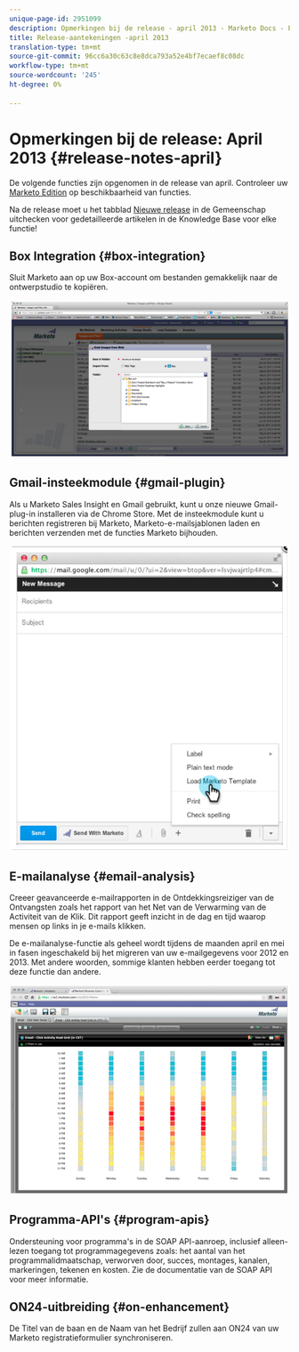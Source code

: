 ```yaml
---
unique-page-id: 2951099
description: Opmerkingen bij de release - april 2013 - Marketo Docs - Productdocumentatie
title: Release-aantekeningen -april 2013
translation-type: tm+mt
source-git-commit: 96cc6a30c63c8e8dca793a52e4bf7ecaef8c08dc
workflow-type: tm+mt
source-wordcount: '245'
ht-degree: 0%

---
```



# Opmerkingen bij de release: April 2013 {#release-notes-april}

De volgende functies zijn opgenomen in de release van april. Controleer uw [Marketo Edition](http://docs.marketo.com/display/docs/assets/pricing.php) op beschikbaarheid van functies.

Na de release moet u het tabblad [Nieuwe release](release-notes-december-2013.md) in de Gemeenschap uitchecken voor gedetailleerde artikelen in de Knowledge Base voor elke functie!

## Box Integration {#box-integration}

Sluit Marketo aan op uw Box-account om bestanden gemakkelijk naar de ontwerpstudio te kopiëren.

![](assets/image2014-9-22-15-3a47-3a56.png)

## Gmail-insteekmodule {#gmail-plugin}

Als u Marketo Sales Insight en Gmail gebruikt, kunt u onze nieuwe Gmail-plug-in installeren via de Chrome Store. Met de insteekmodule kunt u berichten registreren bij Marketo, Marketo-e-mailsjablonen laden en berichten verzenden met de functies Marketo bijhouden.

![](assets/image2014-9-22-15-3a48-3a57.png)

## E-mailanalyse {#email-analysis}

Creeer geavanceerde e-mailrapporten in de Ontdekkingsreiziger van de Ontvangsten zoals het rapport van het Net van de Verwarming van de Activiteit van de Klik. Dit rapport geeft inzicht in de dag en tijd waarop mensen op links in je e-mails klikken.

De e-mailanalyse-functie als geheel wordt tijdens de maanden april en mei in fasen ingeschakeld bij het migreren van uw e-mailgegevens voor 2012 en 2013. Met andere woorden, sommige klanten hebben eerder toegang tot deze functie dan andere.

![](assets/image2014-9-22-15-3a49-3a16.png)

## Programma-API&#39;s {#program-apis}

Ondersteuning voor programma&#39;s in de SOAP API-aanroep, inclusief alleen-lezen toegang tot programmagegevens zoals: het aantal van het programmalidmaatschap, verworven door, succes, montages, kanalen, markeringen, tekenen en kosten. Zie de documentatie van de SOAP API voor meer informatie.

## ON24-uitbreiding {#on-enhancement}

De Titel van de baan en de Naam van het Bedrijf zullen aan ON24 van uw Marketo registratieformulier synchroniseren.
